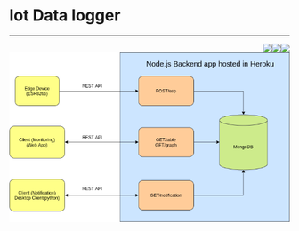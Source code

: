 # Iot Data logger
<hr>

<img align="right" src="https://img.shields.io/badge/DB-mongodb-informational?style=flat&logo=mongodb&logoColor=white&color=199c0e"> 

<img align="right" src="https://img.shields.io/badge/Code-JavaScript-informational?style=flat&logo=javascript&logoColor=white&color=ebd234"> 

<img align="right" src="https://img.shields.io/badge/Tools-node.js-informational?style=flat&logo=node.js&logoColor=white&color=5aa154">



<img src="/images/flood.png">
